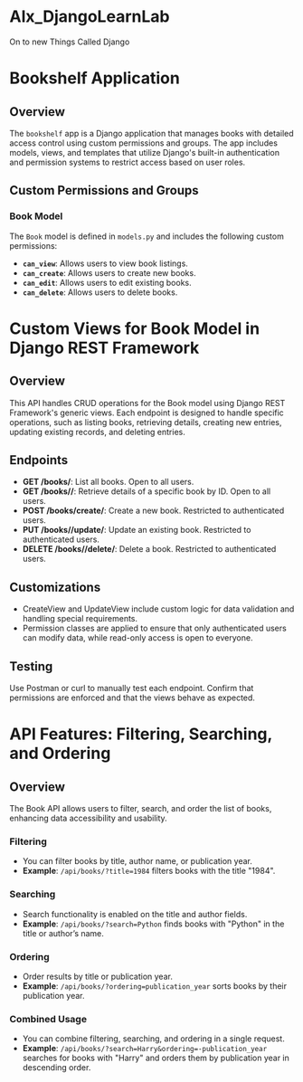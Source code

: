 # Alx_DjangoLearnLab
On to new Things Called Django

# Bookshelf Application

## Overview

The `bookshelf` app is a Django application that manages books with detailed access control using custom permissions and groups. The app includes models, views, and templates that utilize Django's built-in authentication and permission systems to restrict access based on user roles.

## Custom Permissions and Groups

### Book Model

The `Book` model is defined in `models.py` and includes the following custom permissions:

- **`can_view`**: Allows users to view book listings.
- **`can_create`**: Allows users to create new books.
- **`can_edit`**: Allows users to edit existing books.
- **`can_delete`**: Allows users to delete books.



# Custom Views for Book Model in Django REST Framework

## Overview
This API handles CRUD operations for the Book model using Django REST Framework's generic views. Each endpoint is designed to handle specific operations, such as listing books, retrieving details, creating new entries, updating existing records, and deleting entries.

## Endpoints
- **GET /books/**: List all books. Open to all users.
- **GET /books/<id>/**: Retrieve details of a specific book by ID. Open to all users.
- **POST /books/create/**: Create a new book. Restricted to authenticated users.
- **PUT /books/<id>/update/**: Update an existing book. Restricted to authenticated users.
- **DELETE /books/<id>/delete/**: Delete a book. Restricted to authenticated users.

## Customizations
- CreateView and UpdateView include custom logic for data validation and handling special requirements.
- Permission classes are applied to ensure that only authenticated users can modify data, while read-only access is open to everyone.

## Testing
Use Postman or curl to manually test each endpoint. Confirm that permissions are enforced and that the views behave as expected.


# API Features: Filtering, Searching, and Ordering

## Overview
The Book API allows users to filter, search, and order the list of books, enhancing data accessibility and usability.

### Filtering
- You can filter books by title, author name, or publication year.
- **Example**: `/api/books/?title=1984` filters books with the title "1984".

### Searching
- Search functionality is enabled on the title and author fields.
- **Example**: `/api/books/?search=Python` finds books with "Python" in the title or author’s name.

### Ordering
- Order results by title or publication year.
- **Example**: `/api/books/?ordering=publication_year` sorts books by their publication year.

### Combined Usage
- You can combine filtering, searching, and ordering in a single request.
- **Example**: `/api/books/?search=Harry&ordering=-publication_year` searches for books with "Harry" and orders them by publication year in descending order.
